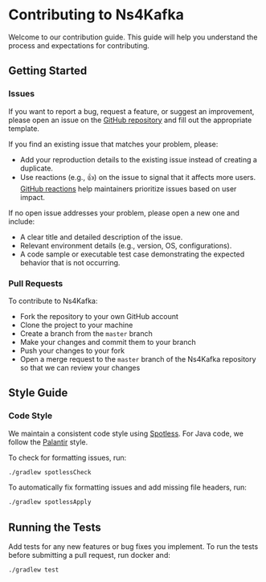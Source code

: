 # Contributing to Ns4Kafka

Welcome to our contribution guide.
This guide will help you understand the process and expectations for contributing.

## Getting Started

### Issues

If you want to report a bug, request a feature, or suggest an improvement, please open an issue on
the [GitHub repository](https://github.com/michelin/ns4kafka/issues)
and fill out the appropriate template.

If you find an existing issue that matches your problem, please:

- Add your reproduction details to the existing issue instead of creating a duplicate.
- Use reactions (e.g., 👍) on the issue to signal that it affects more
  users. [GitHub reactions](https://github.blog/news-insights/product-news/add-reactions-to-pull-requests-issues-and-comments/)
  help maintainers prioritize issues based on user impact.

If no open issue addresses your problem, please open a new one and include:

- A clear title and detailed description of the issue.
- Relevant environment details (e.g., version, OS, configurations).
- A code sample or executable test case demonstrating the expected behavior that is not occurring.

### Pull Requests

To contribute to Ns4Kafka:

- Fork the repository to your own GitHub account
- Clone the project to your machine
- Create a branch from the `master` branch
- Make your changes and commit them to your branch
- Push your changes to your fork
- Open a merge request to the `master` branch of the Ns4Kafka repository so that we can review your changes

## Style Guide

### Code Style

We maintain a consistent code style using [Spotless](https://github.com/diffplug/spotless/tree/main/plugin-gradle).
For Java code, we follow the [Palantir](https://github.com/palantir/palantir-java-format) style.

To check for formatting issues, run:

```bash
./gradlew spotlessCheck
```

To automatically fix formatting issues and add missing file headers, run:

```bash
./gradlew spotlessApply
```

## Running the Tests

Add tests for any new features or bug fixes you implement. To run the tests before submitting a pull request, run docker
and:

```bash
./gradlew test
```